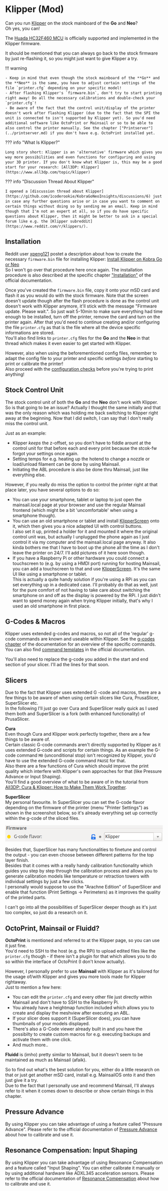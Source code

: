 <link rel=”manifest” href=”docs/manifest.webmanifest”>

# Klipper (Mod)  
  
Can you run [Klipper](https://www.klipper3d.org/) on the stock mainboard of the **Go** and **Neo**?  
Oh yes, you can!  

The [Huada HC32F460 MCU](https://github.com/Klipper3d/klipper/commit/72b6bd7efa1ae282220b4bdcfb789075807ebfd2) is officially supported and implemented in the Klipper firmware.  
  
It should be mentioned that you can always go back to the stock firmware by just re-flashing it, so you might just want to give Klipper a try. 
       
!!! warning  
  
    - Keep in mind that even though the stock mainboard of the **Go** and the **Neo** is the same, you have to adjust certain settings of the file `printer.cfg` depending on your specific model!  
    - After flashing Klipper's `firmware.bin`, don't try to start printing right away! Do all the necessary calibrations and double-check your `printer.cfg`!
    - Be aware of the fact that the control unit/display of the printer doesn't work after flashing Klipper (due to the fact that the SPI the unit is connected to isn't supported by Klipper yet). So you'd need additional software like OctoPrint or Mainsail or so to be able to also control the printer manually. See the chapter ["Printserver"](../printserver.md) if you don't have e.g. OctoPrint installed yet.    

??? info "What Is Klipper?"

    Long story short: Klipper is an 'alternative' firmware which gives you way more possibilities and even functions for configuring and using your 3D printer. If you don't know what Klipper is, this may be a good start for your research: [All3DP: Klipper](https://www.all3dp.com/topic/klipper)  

??? info "Discussion Thread About Klipper"

    I opened a [discussion thread about Klipper](https://github.com/1coderookie/KobraGoNeoInsights/discussions/6) just in case any further questions arise or in case you want to comment on certain things without doing so by sending me an email. Keep in mind though that I'm not an expert at all, so if you do have specific questions about Klipper, then it might be better to ask in a special forum like e.g. the [Klipper subreddit](https://www.reddit.com/r/klippers/).  
  
## Installation
Reddit user [xpeng121](https://www.reddit.com/user/xpeng121/) postet a description about how to create the necessary `firmware.bin` file for installing Klipper: [Install Klipper on Kobra Go or Neo](https://www.reddit.com/r/anycubic/comments/10cwm16/install_klipper_on_kobra_go_or_neo/)  
So I won't go over that procedure here once again. The installation procedure is also described at the specific chapter ["Installation"](https://www.klipper3d.org/Installation.html) of the official documentation.
  
Once you've created the `firmware.bin` file, copy it onto your mSD card and flash it as you would do with the stock firmware. Note that the screen doesn't update though after the flash procedure is done as the control unit doesn't work with Klipper anymore, it'll stick with the message "Firmware update. Please wait.". So just wait 5-10min to make sure everything had time enough to be installed, turn off the printer, remove the card and turn on the printer again. After that you'd need to continue creating and/or configuring the file `printer.cfg` as that is the file where all the device specific informations are stored.    
You'll also find links to `printer.cfg` files for the **Go** and the **Neo** in that thread which makes it even easier to get started with Klipper.  
  
However, also when using the beforementioned config files, remember to adapt the config file to your printer and specific settings *before* starting to print or calibrate the printer!  
Also proceed with the [configuration checks](https://www.klipper3d.org/Config_checks.html) before you're trying to print anything!      
  
## Stock Control Unit
The stock control unit of both the **Go** and the **Neo** don't work with Klipper. So is that going to be an issue? Actually I thought the same initially and that was the only reason which was holding me back switching to Klipper right away at the beginning. Now that I did switch, I can say that I don't really miss the control unit. 

Just as an example:  
- Klipper *keeps* the z-offset, so you don't have to fiddle arount at the control unit for that before each and every print because the stcok-fw forgot your settings once again. 
- Setting temps for e.g. heating up the hotend to change a nozzle or load/unload filament can be done by using Mainsail. 
- Initiating the ABL procedure is also be done thru Mainsail, just like everything else.

However, if you really do miss the option to control the printer right at that place later, you have several options to do so:  
- You can use your smartphone, tablet or laptop to just open the mainsail.local page at your browser and use the regular Mainsail frontend (which might be a bit 'uncomfortable' when using a smartphone though).
- You can use an old smartphone or tablet and install [KlipperScreen](https://klipperscreen.readthedocs.io/en/latest/) onto it, which then gives you a nice adapted UI with control buttons.  
  I also set it up, printed a holder for it and mounted it where the original control unit was, but actually I unplugged the phone again as I just control it via my computer and the mainsail.local page anyway. It also kinda bothers me that I have to boot up the phone all the time as I don't leave the printer on 24/7. I'll add pictures of it here soon though.
- If you have a Raspberry Pi or other hardware you could connect a touchscreen to (e.g. by using a HMDI port) running for hosting Mainsail, you can add a touchscreen to that and use [KlipperScreen](https://klipperscreen.readthedocs.io/en/latest/). It's the same UI like using a smartphone or tablet.  
  This is actually a quite handy solution if you're using a RPi as you can set everything up in a dedicated case. I'll probably do that as well, just for the pure comfort of not having to take care about switching the smartphone on and off as the display is powered by the RPi. I just didn't want to spend money again when trying Klipper initially, that's why I used an old smartphone in first place.    
   
## G-Codes & Macros
Klipper uses extended g-codes and macros, so not all of the 'regular' g-code commands are known and useable within Klipper. See the [g-codes chapter](https://www.klipper3d.org/G-Codes.html) of the documentation for an overview of the specific commands.  
You can also find [command templates](https://www.klipper3d.org/Command_Templates.html) in the official documentation.  
  
You'll also need to replace the g-code you added in the start and end section of your slicer. I'll ad the lines for that soon.   
    
## Slicers
Due to the fact that Klipper uses extended G -code and macros, there are a few things to be aware of when using certain slicers like Cura, PrusaSlicer, SuperSlicer etc.  
In the following I'll just go over Cura and SuperSlicer really quick as I used them both and SuperSlicer is a fork (with enhanced functionality) of PrusaSlicer.  

**Cura**  
Even though Cura and Klipper work perfectly together, there are a few things to be aware of.  
Certain classic G-code commands aren't directly supported by Klipper as it uses extended G-code and scripts for certain things. As an example the G-code command `M0` (unconditional stop) isn't recognized by Klipper, you'd have to use the extended G-code command `PAUSE` for that.  
Also there are a few functions of Cura which should improve the print quality which interfere with Klipper's own approaches for that (like Pressure Advance or Input Shaping).  
You'll find a good overview of what to be aware of in the tutorial from [All3DP: Cura & Klipper: How to Make Them Work Together](https://www.all3dp.com/2/cura-klipper-tutorial).
 
**SuperSlicer**  
My personal favourite. In SuperSlicer you can set the G-code flavor depending on the firmware of the printer (menu "Printer Settings") as shown in the screenshot below, so it's already everything set up correctly within the g-code of the sliced files.  
  
![SuperSlicer firmware](../assets/images/klipperfw_superslicer-flavor.png)
  
Besides that, SuperSlicer has many functionalities to finetune and control the output - you can even choose between different patterns for the top layer finish.  
Besides that it comes with a really handy calibration functionality which guides you step by step through the calibration process and allows you to generate calibration models like temperature or retraction towers with individual settings by just a few clicks.  
I personally would suppose to use the "Arachne Edition" of SuperSlicer and enable that function (Print Settings -> Perimeters) as it improves the quality of the printed parts. 

I can't go into all the possibilities of SuperSlicer deeper though as it's just too complex, so just do a research on it.  

## OctoPrint, Mainsail or Fluidd?

**OctoPrint** is mentioned and referred to at the Klipper page, so you can use it just fine.  
You'd need to SSH to the host (e.g. the RPi) to upload edited files like the `printer.cfg` though - if there isn't a plugin for that which allows you to do so within the interface of OctoPrint (I don't know actually).  
  
However, I personally prefer to use **Mainsail** with Klipper as it's tailored for the usage of/with Klipper and gives you more tools made for Klipper rightaway.  
Just to mention a few here: 
- You can edit the `printer.cfg` and every other file just directly within Mainsail and don't have to SSH to the Raspberry Pi.  
- You already have a heightmap function included which allows you to create and display the meshview after executing an ABL.  
- If your slicer does support it (SuperSlicer does), you can have thumbnails of your models displayed.  
- There's also a G-Code viewer already built in and you have the possibilty to create custom macros for e.g. executing backups and activate them with one click. 
- And much more..  
  
**Fluidd** is (imho) pretty similar to Mainsail, but it doesn't seem to be maintained as much as Mainsail (afaik).  
  
So to find out what's the best solution for you, either do a little research on that or just get another mSD card, install e.g. MainsailOS onto it and then just give it a try.  
Due to the fact that I personally use and recommend Mainsail, I'll always refer to it when it comes down to describe or show certain things in this chapter.  
    
  
## Pressure Advance
By using Klipper you can take advantage of using a feature called "Pressure Advance". Please refer to the official documentation of [Pressure Advance](https://www.klipper3d.org/Pressure_Advance.html) about how to calibrate and use it.  

## Resonance Compensation: Input Shaping
By using Klipper you can take advantage of using Resonance Compensation and a feature called "Input Shaping". You can either calibrate it manually or by using additional hardware like ADXL345 acceleration sensors. Please refer to the official documentation of [Resonance Compensation](https://www.klipper3d.org/Resonance_Compensation.html#resonance-compensation) about how to calibrate and use it.



